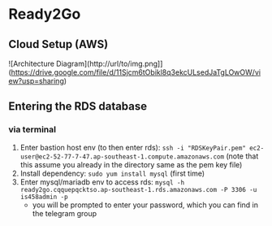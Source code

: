 # Ready2Go
<TBC description>

## Cloud Setup (AWS)
![Architecture Diagram](http://url/to/img.png]](https://drive.google.com/file/d/11Sjcm6tObikl8q3ekcULsedJaTgLOwOW/view?usp=sharing)

## Entering the RDS database
### via terminal
1. Enter bastion host env (to then enter rds): `ssh -i "RDSKeyPair.pem" ec2-user@ec2-52-77-7-47.ap-southeast-1.compute.amazonaws.com` (note that this assume you already in the directory same as the pem key file)
2. Install dependency: `sudo yum install mysql` (first time)
3. Enter mysql/mariadb env to access rds: `mysql -h ready2go.cqquepqcktso.ap-southeast-1.rds.amazonaws.com -P 3306 -u is458admin -p`
    - you will be prompted to enter your password, which you can find in the telegram group

